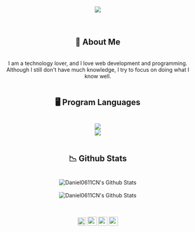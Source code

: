 <div align="center">
<h1 align="center">
<img src="https://readme-typing-svg.herokuapp.com/?font=Righteous&size=35&center=true&vCenter=true&width=500&height=70&duration=4000&lines=Hi+There!+👋;+I'm+Daniel+Clavijo!;" />
</h1>
</div>

<br/>

<div align="center">
<h2>
🌠 About Me
</h2>
</div>

<br/>

<div align="center">
I am a technology lover, and I love web development and programming. 
Although I still don't have much knowledge, I try to focus on doing what I know well.
</div>

<br/>

<div align="center">
<h2>
🖥️ Program Languages
</h2>
</div>

<br/>
<div align="center">
    <img src="https://skillicons.dev/icons?i=html,css,github,python,java,mysql"/> 
    <br/>
    <img src="https://skillicons.dev/icons?i=vscode,eclipse,docker" />
    <!--<img src="https://upload.wikimedia.org/wikipedia/commons/thumb/9/9c/IntelliJ_IDEA_Icon.svg/512px-IntelliJ_IDEA_Icon.svg.png" width=42px height=42px />-->
</div>
<br/>

<div align="center">
<h2>
📉 Github Stats
</h2>
</div>

<br/>
<div align="center">
<img align="center" src="https://github-readme-stats.vercel.app/api?username=Daniel0611CN&include_all_commits=true&count_private=true&show_icons=true&line_height=20&title_color=7A7ADB&icon_color=2234AE&text_color=D3D3D3&bg_color=0,000000,130F40&rank_icon=github" alt="Daniel0611CN's Github Stats">
</div>

<br/>
<div align="center">
<img align="center" src="https://github-readme-stats.vercel.app/api/top-langs/?username=Daniel0611CN&include_all_commits=true&count_private=true&show_icons=true&line_height=20&hide_progress=true&title_color=7A7ADB&icon_color=2234AE&text_color=D3D3D3&bg_color=0,000000,130F40" alt="Daniel0611CN's Github Stats">
</div>

<br/>

<br/>

<p align="center">
    <a href="https://twitter.com/DanielCN0611" alt="Twitter"><img src="https://static.wikia.nocookie.net/logopedia/images/a/a0/X_2023_Gray.svg/revision/latest?cb=20230818071448" height="22" width="22"></a>     
    <a href="https://www.linkedin.com/in/anitish/" alt="Linkedin"><img src="https://github.com/nitish-awasthi/nitish-awasthi/blob/master/174857.png" height="24" width="24"></a>
  <a href="https://www.instagram.com/danielclavijonunez" alt="Facebook"><img src="https://github.com/nitish-awasthi/nitish-awasthi/blob/master/instagram-logo-png-transparent-background-hd-3.png" height="24" width="24"></a>
  <!--<a href="https://www.dev.to/nitishawasthi" alt="dev.to"><img src="https://github.com/nitish-awasthi/nitish-awasthi/blob/master/download.png" height="30" width="30"></a>
  <a href="https://fosstodon.org/@nitishawasthi" alt="mastodon"><img src="https://github.com/nitish-awasthi/nitish-awasthi/blob/master/1200px-Mastodon_Logotype_(Simple).svg.png" height="30" width="30"></a>
  <a href="https://codechef.com/anitish_225" alt="Codechef"><img src="https://github.com/nitish-awasthi/nitish-awasthi/blob/master/c5d9fc1e18bcf039f464c2ab6cfb3eb6.jpg" height="30" width="30"></a>-->
    <a href="mailto:daniclavijonunez@gmail.com" alt="Contact me"><img src="https://github.com/nitish-awasthi/nitish-awasthi/blob/master/gmail-512.webp" height="24" width="24"></a>
  </p>
